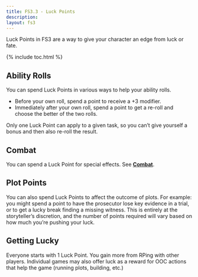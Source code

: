 ```yaml
---
title: FS3.3 - Luck Points
description: 
layout: fs3
---
```


Luck Points in FS3 are a way to give your character an edge from luck or fate.

{% include toc.html %}

## Ability Rolls

You can spend Luck Points in various ways to help your ability rolls.

* Before your own roll, spend a point to receive a +3 modifier.
* Immediately after your own roll, spend a point to get a re-roll and choose the better of the two rolls.

Only one Luck Point can apply to a given task, so you can’t give yourself a bonus and then also re-roll the result.

## Combat

You can spend a Luck Point for special effects.  See **[Combat](/fs3/fs3-3/combat.html#luck)**.

## Plot Points

You can also spend Luck Points to affect the outcome of plots. For example: you might spend a point to have the prosecutor lose key evidence in a trial, or to get a lucky break finding a missing witness. This is entirely at the storyteller’s discretion, and the number of points required will vary based on how much you’re pushing your luck.

## Getting Lucky

Everyone starts with 1 Luck Point.  You gain more from RPing with other players.  Individual games may also offer luck as a reward for OOC actions that help the game (running plots, building, etc.) 